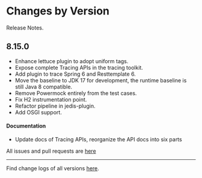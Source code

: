 Changes by Version
==================
Release Notes.

8.15.0
------------------

* Enhance lettuce plugin to adopt uniform tags.
* Expose complete Tracing APIs in the tracing toolkit.
* Add plugin to trace Spring 6 and Resttemplate 6.
* Move the baseline to JDK 17 for development, the runtime baseline is still Java 8 compatible.
* Remove Powermock entirely from the test cases.
* Fix H2 instrumentation point.
* Refactor pipeline in jedis-plugin.
* Add OSGI support.

#### Documentation
* Update docs of Tracing APIs, reorganize the API docs into six parts


All issues and pull requests are [here](https://github.com/apache/skywalking/milestone/168?closed=1)

------------------
Find change logs of all versions [here](changes).
